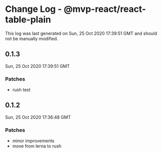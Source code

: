 # Change Log - @mvp-react/react-table-plain

This log was last generated on Sun, 25 Oct 2020 17:39:51 GMT and should not be manually modified.

## 0.1.3
Sun, 25 Oct 2020 17:39:51 GMT

### Patches

- rush test

## 0.1.2
Sun, 25 Oct 2020 17:36:48 GMT

### Patches

- minor improvements
- move from lerna to rush

